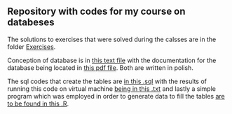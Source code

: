## Repository with codes for my course on databeses
The solutions to exercises that were solved during the calsses are in the folder [Exercises](https://github.com/Kertoo/DataBasesCourseWork/tree/master/Exercises).

Conception of database is in [this text file](https://github.com/Kertoo/DataBasesCourseWork/blob/master/P0%20Koncepcja%20projektu.txt) with the documentation for the database being located in [this pdf file](https://github.com/Kertoo/DataBasesCourseWork/blob/master/Bazy_danych____dokumentacja%201.pdf). Both are written in polish.

The sql codes that create the tables are [in this .sql](https://github.com/Kertoo/DataBasesCourseWork/blob/master/Skrypt_sql_projekt.sql) with the results of running this code on virtual machine [being in this .txt](https://github.com/Kertoo/DataBasesCourseWork/blob/master/Wyniki.txt) and lastly a simple program which was employed in order to generate data to fill the tables [are to be found in this .R](https://github.com/Kertoo/DataBasesCourseWork/blob/master/generowanie_danych.R).
